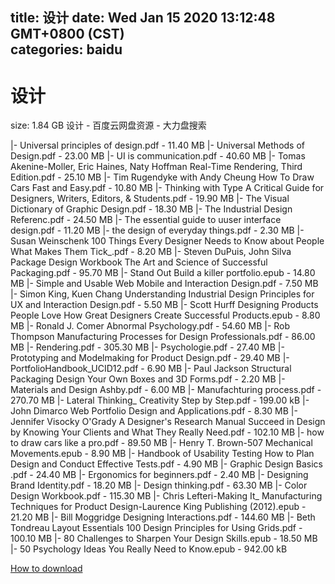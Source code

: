 
title: 设计
date: Wed Jan 15 2020 13:12:48 GMT+0800 (CST)    
categories: baidu
---

# 设计
size: 1.84 GB
 设计 - 百度云网盘资源 - 大力盘搜索
 
|- Universal principles of design.pdf - 11.40 MB
|- Universal Methods of Design.pdf - 23.00 MB
|- UI is communication.pdf - 40.60 MB
|- Tomas Akenine-Moller, Eric Haines, Naty Hoffman Real-Time Rendering, Third Edition.pdf - 25.10 MB
|- Tim Rugendyke with Andy Cheung How To Draw Cars Fast and Easy.pdf - 10.80 MB
|- Thinking with Type A Critical Guide for Designers, Writers, Editors, & Students.pdf - 19.90 MB
|- The Visual Dictionary of Graphic Design.pdf - 18.30 MB
|- The Industrial Design Referenc.pdf - 24.50 MB
|- The essential guide to uuser interface design.pdf - 11.20 MB
|- the design of everyday things.pdf - 2.30 MB
|- Susan Weinschenk 100 Things Every Designer Needs to Know about People What Makes Them Tick_.pdf - 8.20 MB
|- Steven DuPuis, John Silva Package Design Workbook  The Art and Science of Successful Packaging.pdf - 95.70 MB
|- Stand Out Build a killer portfolio.epub - 14.80 MB
|- Simple and Usable Web Mobile and Interaction Design.pdf - 7.50 MB
|- Simon King, Kuen Chang Understanding Industrial Design Principles for UX and Interaction Design.pdf - 5.50 MB
|- Scott Hurff Designing Products People Love How Great Designers Create Successful Products.epub - 8.80 MB
|- Ronald J. Comer Abnormal Psychology.pdf - 54.60 MB
|- Rob Thompson Manufacturing Processes for Design Professionals.pdf - 86.00 MB
|- Rendering.pdf - 305.30 MB
|- Psychologie.pdf - 27.40 MB
|- Prototyping and Modelmaking for Product Design.pdf - 29.40 MB
|- PortfolioHandbook_UCID12.pdf - 6.90 MB
|- Paul Jackson Structural Packaging Design Your Own Boxes and 3D Forms.pdf - 2.20 MB
|- Materials and Design Ashby.pdf - 6.00 MB
|- Manufachturing process.pdf - 270.70 MB
|- Lateral Thinking_ Creativity Step by Step.pdf - 199.00 kB
|- John Dimarco Web Portfolio Design and Applications.pdf - 8.30 MB
|- Jennifer Visocky O'Grady A Designer's Research Manual  Succeed in Design by Knowing Your Clients and What They Really Need.pdf - 102.10 MB
|- how to draw cars like a pro.pdf - 89.50 MB
|- Henry T. Brown-507 Mechanical Movements.epub - 8.90 MB
|- Handbook of Usability Testing How to Plan Design and Conduct Effective Tests.pdf - 4.90 MB
|- Graphic Design Basics  .pdf - 24.40 MB
|- Ergonomics for beginners.pdf - 2.40 MB
|- Designing Brand Identity.pdf - 18.20 MB
|- Design thinking.pdf - 63.30 MB
|- Color Design Workbook.pdf - 115.30 MB
|- Chris Lefteri-Making It_ Manufacturing Techniques for Product Design-Laurence King Publishing (2012).epub - 21.20 MB
|- Bill Moggridge Designing Interactions.pdf - 144.60 MB
|- Beth Tondreau Layout Essentials  100 Design Principles for Using Grids.pdf - 100.10 MB
|- 80 Challenges to Sharpen Your Design Skills.epub - 18.50 MB
|- 50 Psychology Ideas You Really Need to Know.epub - 942.00 kB

[How to download](https://bpcam.bemobtrk.com/go/2ceec3aa-1ca2-46d6-b9ff-aaa5c184517c?jno=395)